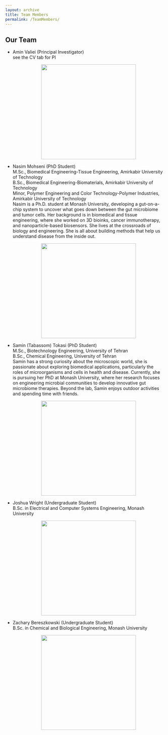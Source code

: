 ```yaml
---
layout: archive
title: Team Members
permalink: /TeamMembers/
---
```


## Our Team
- Amin Valiei (Principal Investigator)
  <br> see the CV tab for PI
  <figure style="text-align: center;">
    <img src="{{ site.baseurl }}/images/Amin2.jpg" alt="" style="width:300px; height:auto;">
    <figcaption style="font-style: italic; font-size: 0.9em; color: #555;"></figcaption>
  </figure>
  
- Nasim Mohseni (PhD Student)
  <br> M.Sc., Biomedical Engineering-Tissue Engineering, Amirkabir University of Technology 
  <br> B.Sc., Biomedical Engineering-Biomaterials, Amirkabir University of Technology
  <br> Minor, Polymer Engineering and Color Technology-Polymer Industries, Amirkabir University of Technology
  <br> Nasim is a Ph.D. student at Monash University, developing a gut-on-a-chip system to uncover what goes down between the gut microbiome and tumor cells. Her background     is in biomedical and tissue engineering, where she worked on 3D bioinks,         cancer   immunotherapy, and nanoparticle-based biosensors. She lives at the crossroads of biology and engineering. She is all about building methods that help us       understand disease   from the inside out. 

  <figure style="text-align: center;">
    <img src="{{ site.baseurl }}/images/Nasim.jpg" alt="" style="width:300px; height:auto;">
    <figcaption style="font-style: italic; font-size: 0.9em; color: #555;"></figcaption>
  </figure>

- Samin (Tabassom) Tokasi (PhD Student)
  <br> M.Sc., Biotechnology Engineering, University of Tehran
  <br> B.Sc., Chemical Engineering, University of Tehran
  <br> Samin has a strong curiosity about the microscopic world, she is passionate about exploring biomedical applications, particularly the roles of microorganisms  and cells in health and disease. Currently, she is pursuing her PhD at Monash University, where her research focuses on engineering microbial communities to develop innovative gut microbiome therapies. Beyond the lab, Samin enjoys outdoor activities and spending time with friends.

  <figure style="text-align: center;">
    <img src="{{ site.baseurl }}/images/Samin.jpg" alt="" style="width:300px; height:auto;">
    <figcaption style="font-style: italic; font-size: 0.9em; color: #555;"></figcaption>
  </figure>

- Joshua Wright (Undergraduate Student)
  <br> B.Sc. in Electrical and Computer Systems Engineering, Monash University

  <figure style="text-align: center;">
    <img src="{{ site.baseurl }}/images/researcher.jpg" alt="" style="width:300px; height:auto;">
    <figcaption style="font-style: italic; font-size: 0.9em; color: #555;"></figcaption>
  </figure>
  
- Zachary Bereszkowski (Undergraduate Student)
  <br> B.Sc. in Chemical and Biological Engineering, Monash University

  <figure style="text-align: center;">
    <img src="{{ site.baseurl }}/images/researcher.jpg" alt="" style="width:300px; height:auto;">
    <figcaption style="font-style: italic; font-size: 0.9em; color: #555;"></figcaption>
  </figure>

